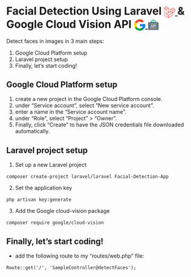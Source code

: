 # Facial Detection Using Laravel <a href="https://laravel.com/" target="blank"><img align="center" src="https://github.com/negin-shahani/negin-shahani/blob/main/Tech%20icons/laravel-2.svg" title = "Laravel" alt="" height="30"/> </a> & Google Cloud Vision API <a href="" target="blank"><img align="center" src="https://github.com/negin-shahani/negin-shahani/blob/main/Tech%20icons/google.png" title = "Laravel" alt="" height="30"/> </a> <a href="" target="blank"><img align="center" src="https://github.com/negin-shahani/negin-shahani/blob/main/Tech%20icons/api.png" title = "Laravel" alt="" height="30"/> </a>

Detect faces in images in 3 main steps:
1. Google Cloud Platform setup
2. Laravel project setup
3. Finally, let’s start coding!

## Google Cloud Platform setup 
1. create a new project in the Google Cloud Platform console.
2. under “Service account”, select “New service account”.
3. enter a name in the “Service account name”.
4. under “Role”, select “Project” > “Owner”.
5. Finally, click “Create” to have the JSON credentials file downloaded automatically.

## Laravel project setup
1. Set up a new Laravel project

```
composer create-project laravel/laravel Facial-Detection-App
```
 2. Set the application key
```
php artisan key:generate
```

3. Add the Google cloud-vision package

```
composer require google/cloud-vision
```
## Finally, let’s start coding!
- add the following route to my “routes/web.php” file:
```
Route::get('/', 'SampleController@detectFaces');
```





